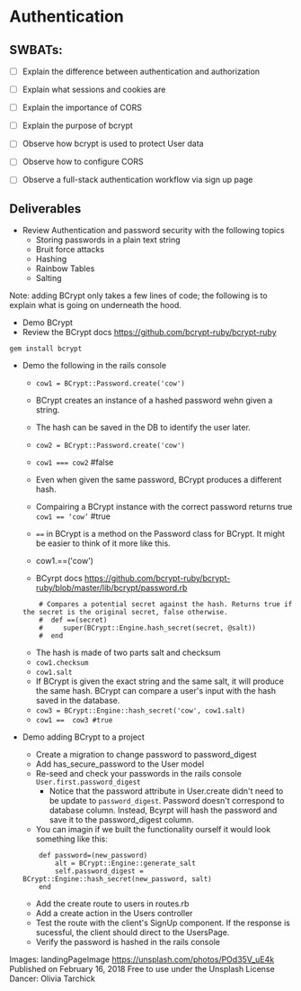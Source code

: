 # Authentication
## SWBATs:
- [ ] Explain the difference between authentication and authorization
- [ ] Explain what sessions and cookies are
- [ ] Explain the importance of CORS
- [ ] Explain the purpose of bcrypt
- [ ] Observe how bcrypt is used to protect User data
- [ ] Observe how to configure CORS
- [ ] Observe a full-stack authentication workflow via sign up page


## Deliverables
- Review Authentication and password security with the following topics
	- Storing passwords in a plain text string
	- Bruit force attacks
	- Hashing
	- Rainbow Tables
	- Salting 

Note: adding BCrypt only takes a few lines of code; the following is to explain what is going on underneath the hood.

- Demo BCrypt
- Review the BCrypt docs https://github.com/bcrypt-ruby/bcrypt-ruby

`gem install bcrypt`

- Demo the following in the rails console
    - `cow1 = BCrypt::Password.create('cow')`
    - BCrypt creates an instance of a hashed password wehn given a string.
    -  The hash can be saved in the DB to identify the user later. 
    - `cow2 = BCrypt::Password.create('cow')`
    - `cow1 === cow2` #false
    - Even when given the same password, BCrypt produces a different hash. 


    - Compairing a BCrypt instance with the correct password returns true
    `cow1 == ‘cow’` #true

    - `==` in BCrypt is a method on the Password class for BCrypt. It might be easier to think of it more like this. 
    - cow1.==('cow')
    - BCyrpt docs https://github.com/bcrypt-ruby/bcrypt-ruby/blob/master/lib/bcrypt/password.rb
    ```
        # Compares a potential secret against the hash. Returns true if the secret is the original secret, false otherwise.	
        #  def ==(secret)
        #     super(BCrypt::Engine.hash_secret(secret, @salt))
        #  end
    ```
    - The hash is made of two parts salt and checksum
    - `cow1.checksum`
    - `cow1.salt`
    - If BCrypt is given the exact string and the same salt, it will produce the same hash. BCrypt can compare a user's input with the hash saved in the database.
    - `cow3 = BCrypt::Engine::hash_secret('cow', cow1.salt)`
    - `cow1 ==  cow3 #true`

- Demo adding BCrypt to a project
    - Create a migration to change password to password_digest
    - Add has_secure_password to the User model
    - Re-seed and check your passwords in the rails console `User.first.password_digest`
        - Notice that the password attribute in User.create didn't need to be update to `password_digest`. Password doesn't correspond to database column. Instead, Bcyrpt will hash the password and save it to the password_digest column.
    - You can imagin if we built the functionality ourself it would look something like this:
    ```
        def password=(new_password)
            alt = BCrypt::Engine::generate_salt
            self.password_digest = BCrypt::Engine::hash_secret(new_password, salt)
        end
    ```

    - Add the create route to users in routes.rb
    - Add a create action in the Users controller
    - Test the route with the client's SignUp component. If the response is sucessful, the client should direct to the UsersPage. 
    - Verify the password is hashed in the rails console 








Images:
landingPageImage
https://unsplash.com/photos/POd35V_uE4k
Published on February 16, 2018
Free to use under the Unsplash License
Dancer: Olivia Tarchick